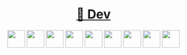 <h1 align="center">
    <a href="https://pt-br.reactjs.org/">🔗 Dev</a>
</h1>
<p align="center">
          <img loading="lazy" src="https://cdn.jsdelivr.net/gh/devicons/devicon/icons/java/java-original.svg" width="40" height="40"/> 
          <img loading="lazy" src="https://cdn.jsdelivr.net/gh/devicons/devicon/icons/linux/linux-original.svg" width="40" height="40"/>
          <img loading="lazy" src="https://cdn.jsdelivr.net/gh/devicons/devicon/icons/windows8/windows8-original.svg" width="40" height="40"/>
          <img loading="lazy" src="https://cdn.jsdelivr.net/gh/devicons/devicon/icons/php/php-original.svg" width="40" height="40"/>
          <img loading="lazy" src="https://cdn.jsdelivr.net/gh/devicons/devicon/icons/css3/css3-original.svg" width="40" height="40"/>
          <img loading="lazy" src="https://cdn.jsdelivr.net/gh/devicons/devicon/icons/python/python-original.svg" width="40" height="40"/>
          <img loading="lazy" src="https://cdn.jsdelivr.net/gh/devicons/devicon/icons/django/django-plain.svg" width="40" height="40"/>
          <img loading="lazy" src="https://cdn.jsdelivr.net/gh/devicons/devicon/icons/mysql/mysql-original.svg" width="40" height="40"/>
          <img loading="lazy" src="https://cdn.jsdelivr.net/gh/devicons/devicon/icons/postgresql/postgresql-original.svg" width="40" height="40"/>
</p>



          
